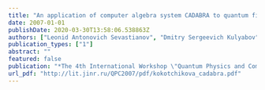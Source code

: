 ```yaml
---
title: "An application of computer algebra system CADABRA to quantum field and quantum mechanics problems"
date: 2007-01-01
publishDate: 2020-03-30T13:58:06.538863Z
authors: ["Leonid Antonovich Sevastianov", "Dmitry Sergeevich Kulyabov", "Mariya Gennadyevna Kokotchikova"]
publication_types: ["1"]
abstract: ""
featured: false
publication: "*The 4th International Workshop \"Quantum Physics and Communication'' QPC*"
url_pdf: "http://lit.jinr.ru/QPC2007/pdf/kokotchikova_cadabra.pdf"
---
```


